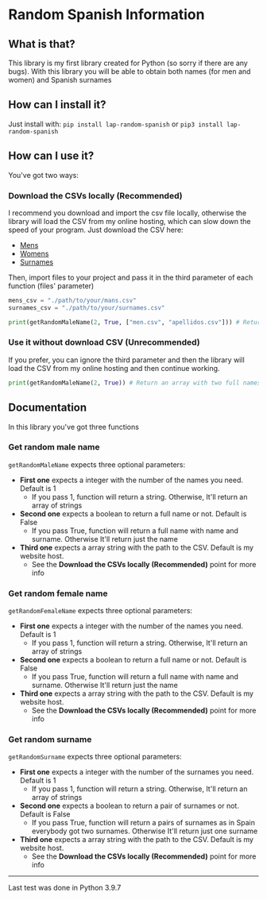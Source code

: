 # Random Spanish Information

## What is that?

This library is my first library created for Python (so sorry if there are any bugs).
With this library you will be able to obtain both names (for men and women) and Spanish surnames

## How can I install it?

Just install with: `pip install lap-random-spanish` or `pip3 install lap-random-spanish`

## How can I use it?

You've got two ways:

### Download the CSVs locally (Recommended)

I recommend you download and import the csv file locally, otherwise the library will load the CSV from my online hosting, which can slow down the speed of your program.
Just download the CSV here:

- [Mens](https://fcoterroba.com/wp-content/uploads/2022/04/hombres.csv)
- [Womens](https://fcoterroba.com/wp-content/uploads/2022/04/mujeres.csv)
- [Surnames](https://fcoterroba.com/wp-content/uploads/2022/04/apellidos.csv)

Then, import files to your project and pass it in the third parameter of each function (files' parameter)

```python
mens_csv = "./path/to/your/mans.csv"
surnames_csv = "./path/to/your/surnames.csv"

print(getRandomMaleName(2, True, ["men.csv", "apellidos.csv"])) # Return an array with two full names
```

### Use it without download CSV (Unrecommended)

If you prefer, you can ignore the third parameter and then the library will load the CSV from my online hosting and then continue working.

```python
print(getRandomMaleName(2, True)) # Return an array with two full names
```

## Documentation

In this library you've got three functions

### Get random male name

`getRandomMaleName` expects three optional parameters:

- **First one** expects a integer with the number of the names you need. Default is 1
  - If you pass 1, function will return a string. Otherwise, It'll return an array of strings
- **Second one** expects a boolean to return a full name or not. Default is False
  - If you pass True, function will return a full name with name and surname. Otherwise It'll return just the name
- **Third one** expects a array string with the path to the CSV. Default is my website host.
  - See the **Download the CSVs locally (Recommended)** point for more info

### Get random female name

`getRandomFemaleName` expects three optional parameters:

- **First one** expects a integer with the number of the names you need. Default is 1
  - If you pass 1, function will return a string. Otherwise, It'll return an array of strings
- **Second one** expects a boolean to return a full name or not. Default is False
  - If you pass True, function will return a full name with name and surname. Otherwise It'll return just the name
- **Third one** expects a array string with the path to the CSV. Default is my website host.
  - See the **Download the CSVs locally (Recommended)** point for more info

### Get random surname

`getRandomSurname` expects three optional parameters:

- **First one** expects a integer with the number of the surnames you need. Default is 1
  - If you pass 1, function will return a string. Otherwise, It'll return an array of strings
- **Second one** expects a boolean to return a pair of surnames or not. Default is False
  - If you pass True, function will return a pairs of surnames as in Spain everybody got two surnames. Otherwise It'll return just one surname
- **Third one** expects a array string with the path to the CSV. Default is my website host.
  - See the **Download the CSVs locally (Recommended)** point for more info

---

Last test was done in Python 3.9.7
